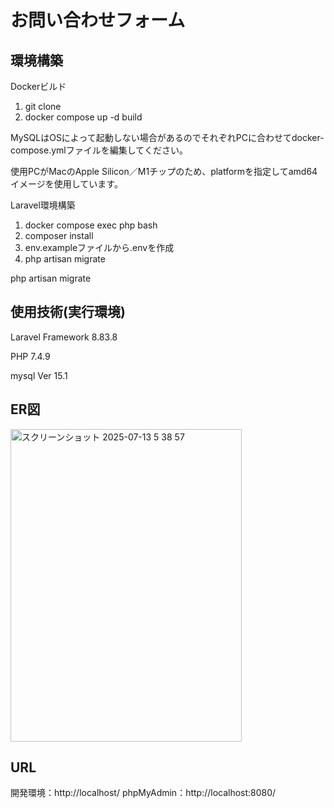 # お問い合わせフォーム

## 環境構築
Dockerビルド
1. git clone
2. docker compose up -d build

MySQLはOSによって起動しない場合があるのでそれぞれPCに合わせてdocker-compose.ymlファイルを編集してください。

使用PCがMacのApple Silicon／M1チップのため、platformを指定してamd64イメージを使用しています。

Laravel環境構築
1. docker compose exec php bash
2. composer install
3. env.exampleファイルから.envを作成
4. php artisan migrate

php artisan migrate

## 使用技術(実行環境)
Laravel Framework 8.83.8

PHP 7.4.9

mysql  Ver 15.1

## ER図
<img width="370" height="500" alt="スクリーンショット 2025-07-13 5 38 57" src="https://github.com/user-attachments/assets/fb2dae02-133b-4684-bb3f-483d8b0a45c5" />


## URL
開発環境：http://localhost/
phpMyAdmin：http://localhost:8080/
